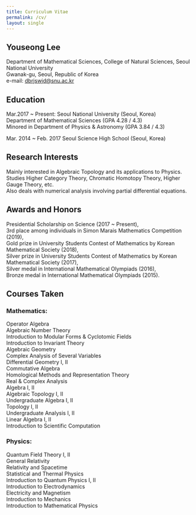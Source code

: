 ```yaml
---
title: Curriculum Vitae
permalink: /cv/
layout: single
---
```


## Youseong Lee

Department of Mathematical Sciences, College of Natural Sciences, Seoul National University   
Gwanak-gu, Seoul, Republic of Korea   
e-mail: dbrjswjd@snu.ac.kr   

## Education
Mar.2017 ~ Present: Seoul National University (Seoul, Korea)   
Department of Mathematical Sciences (GPA 4.28 / 4.3)   
Minored in Department of Physics & Astronomy (GPA 3.84 / 4.3) 

Mar. 2014 ~	Feb. 2017 Seoul Science High School (Seoul, Korea)

## Research Interests
Mainly interested in Algebraic Topology and its applications to Physics.   
Studies Higher Category Theory, Chromatic Homotopy Theory, Higher Gauge Theory, etc.    
Also deals with numerical analysis involving partial differential equations.    

## Awards and Honors
Presidential Scholarship on Science (2017 ~ Present),    
3rd place among individuals in Simon Marais Mathematics Competition (2019),    
Gold prize in University Students Contest of Mathematics by Korean Mathematical Society (2018),    
Silver prize in University Students Contest of Mathematics by Korean Mathematical Society (2017),   
Silver medal in International Mathematical Olympiads (2016),    
Bronze medal in International Mathematical Olympiads (2015).    

## Courses Taken
### Mathematics:					 
Operator Algebra   
Algebraic Number Theory   
Introduction to Modular Forms & Cyclotomic Fields   
Introduction to Invariant Theory   
Algebraic Geometry   
Complex Analysis of Several Variables   
Differential Geometry I, II   
Commutative Algebra   
Homological Methods and Representation Theory   
Real & Complex Analysis   
Algebra I, II   
Algebraic Topology I, II   
Undergraduate Algebra I, II   
Topology I, II   
Undergraduate Analysis I, II   
Linear Algebra I, II   
Introduction to Scientific Computation   

### Physics:
Quantum Field Theory I, II   
General Relativity   
Relativity and Spacetime   
Statistical and Thermal Physics   
Introduction to Quantum Physics I, II   
Introduction to Electrodynamics   
Electricity and Magnetism   
Introduction to Mechanics   
Introduction to Mathematical Physics   